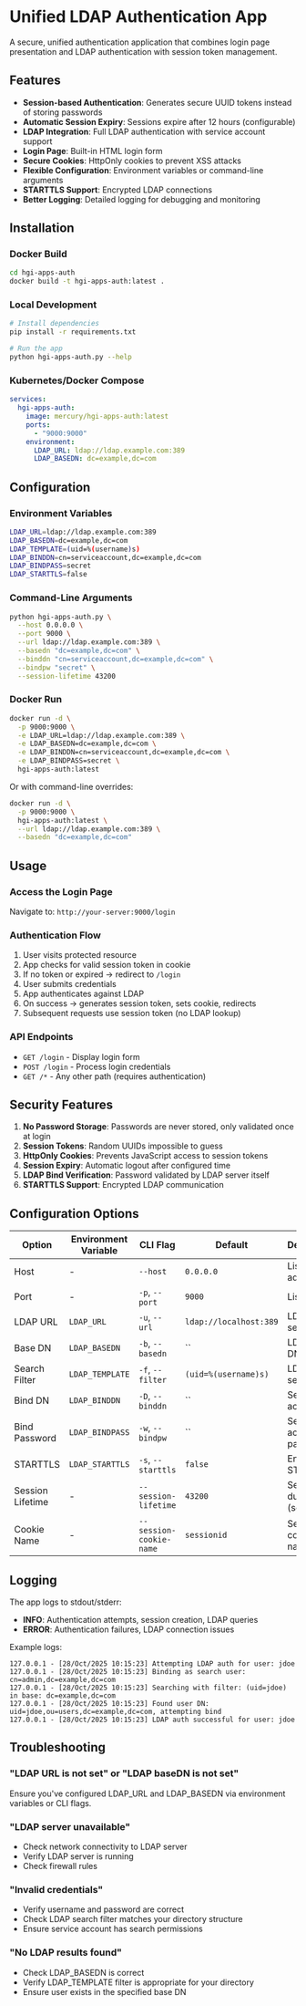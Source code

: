 # Unified LDAP Authentication App

A secure, unified authentication application that combines login page presentation and LDAP authentication with session token management.

## Features

- **Session-based Authentication**: Generates secure UUID tokens instead of storing passwords
- **Automatic Session Expiry**: Sessions expire after 12 hours (configurable)
- **LDAP Integration**: Full LDAP authentication with service account support
- **Login Page**: Built-in HTML login form
- **Secure Cookies**: HttpOnly cookies to prevent XSS attacks
- **Flexible Configuration**: Environment variables or command-line arguments
- **STARTTLS Support**: Encrypted LDAP connections
- **Better Logging**: Detailed logging for debugging and monitoring

## Installation

### Docker Build

```bash
cd hgi-apps-auth
docker build -t hgi-apps-auth:latest .
```

### Local Development

```bash
# Install dependencies
pip install -r requirements.txt

# Run the app
python hgi-apps-auth.py --help
```

### Kubernetes/Docker Compose

```yaml
services:
  hgi-apps-auth:
    image: mercury/hgi-apps-auth:latest
    ports:
      - "9000:9000"
    environment:
      LDAP_URL: ldap://ldap.example.com:389
      LDAP_BASEDN: dc=example,dc=com
```

## Configuration

### Environment Variables

```bash
LDAP_URL=ldap://ldap.example.com:389
LDAP_BASEDN=dc=example,dc=com
LDAP_TEMPLATE=(uid=%(username)s)
LDAP_BINDDN=cn=serviceaccount,dc=example,dc=com
LDAP_BINDPASS=secret
LDAP_STARTTLS=false
```

### Command-Line Arguments

```bash
python hgi-apps-auth.py \
  --host 0.0.0.0 \
  --port 9000 \
  --url ldap://ldap.example.com:389 \
  --basedn "dc=example,dc=com" \
  --binddn "cn=serviceaccount,dc=example,dc=com" \
  --bindpw "secret" \
  --session-lifetime 43200
```

### Docker Run

```bash
docker run -d \
  -p 9000:9000 \
  -e LDAP_URL=ldap://ldap.example.com:389 \
  -e LDAP_BASEDN=dc=example,dc=com \
  -e LDAP_BINDDN=cn=serviceaccount,dc=example,dc=com \
  -e LDAP_BINDPASS=secret \
  hgi-apps-auth:latest
```

Or with command-line overrides:

```bash
docker run -d \
  -p 9000:9000 \
  hgi-apps-auth:latest \
  --url ldap://ldap.example.com:389 \
  --basedn "dc=example,dc=com"
```

## Usage

### Access the Login Page

Navigate to: `http://your-server:9000/login`

### Authentication Flow

1. User visits protected resource
2. App checks for valid session token in cookie
3. If no token or expired → redirect to `/login`
4. User submits credentials
5. App authenticates against LDAP
6. On success → generates session token, sets cookie, redirects
7. Subsequent requests use session token (no LDAP lookup)

### API Endpoints

- `GET /login` - Display login form
- `POST /login` - Process login credentials
- `GET /*` - Any other path (requires authentication)

## Security Features

1. **No Password Storage**: Passwords are never stored, only validated once at login
2. **Session Tokens**: Random UUIDs impossible to guess
3. **HttpOnly Cookies**: Prevents JavaScript access to session tokens
4. **Session Expiry**: Automatic logout after configured time
5. **LDAP Bind Verification**: Password validated by LDAP server itself
6. **STARTTLS Support**: Encrypted LDAP communication

## Configuration Options

| Option | Environment Variable | CLI Flag | Default | Description |
|--------|---------------------|----------|---------|-------------|
| Host | - | `--host` | `0.0.0.0` | Listen address |
| Port | - | `-p`, `--port` | `9000` | Listen port |
| LDAP URL | `LDAP_URL` | `-u`, `--url` | `ldap://localhost:389` | LDAP server URI |
| Base DN | `LDAP_BASEDN` | `-b`, `--basedn` | `` | LDAP base DN |
| Search Filter | `LDAP_TEMPLATE` | `-f`, `--filter` | `(uid=%(username)s)` | LDAP search filter |
| Bind DN | `LDAP_BINDDN` | `-D`, `--binddn` | `` | Service account DN |
| Bind Password | `LDAP_BINDPASS` | `-w`, `--bindpw` | `` | Service account password |
| STARTTLS | `LDAP_STARTTLS` | `-s`, `--starttls` | `false` | Enable STARTTLS |
| Session Lifetime | - | `--session-lifetime` | `43200` | Session duration (seconds) |
| Cookie Name | - | `--session-cookie-name` | `sessionid` | Session cookie name |

## Logging

The app logs to stdout/stderr:

- **INFO**: Authentication attempts, session creation, LDAP queries
- **ERROR**: Authentication failures, LDAP connection issues

Example logs:
```
127.0.0.1 - [28/Oct/2025 10:15:23] Attempting LDAP auth for user: jdoe
127.0.0.1 - [28/Oct/2025 10:15:23] Binding as search user: cn=admin,dc=example,dc=com
127.0.0.1 - [28/Oct/2025 10:15:23] Searching with filter: (uid=jdoe) in base: dc=example,dc=com
127.0.0.1 - [28/Oct/2025 10:15:23] Found user DN: uid=jdoe,ou=users,dc=example,dc=com, attempting bind
127.0.0.1 - [28/Oct/2025 10:15:23] LDAP auth successful for user: jdoe
```

## Troubleshooting

### "LDAP URL is not set" or "LDAP baseDN is not set"
Ensure you've configured LDAP_URL and LDAP_BASEDN via environment variables or CLI flags.

### "LDAP server unavailable"
- Check network connectivity to LDAP server
- Verify LDAP server is running
- Check firewall rules

### "Invalid credentials"
- Verify username and password are correct
- Check LDAP search filter matches your directory structure
- Ensure service account has search permissions

### "No LDAP results found"
- Check LDAP_BASEDN is correct
- Verify LDAP_TEMPLATE filter is appropriate for your directory
- Ensure user exists in the specified base DN
